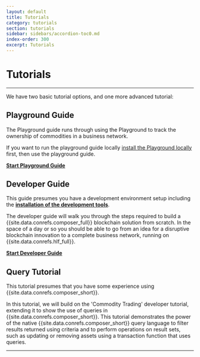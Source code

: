 ```yaml
---
layout: default
title: Tutorials
category: tutorials
section: tutorials
sidebar: sidebars/accordion-toc0.md
index-order: 300
excerpt: Tutorials
---
```


# Tutorials

---

We have two basic tutorial options, and one more advanced tutorial:

## Playground Guide

The Playground guide runs through using the Playground to track the ownership of commodities in a business network.

If you want to run the playground guide locally [install the Playground locally](../installing/using-playground-locally.html) first, then use the playground guide.

[**Start Playground Guide**](../tutorials/playground-guide.html)

## Developer Guide

This guide presumes you have a development environment setup including the [**installation of the development tools**](../installing/development-tools.html).

The developer guide will walk you through the steps required to build a {{site.data.conrefs.composer_full}} blockchain solution from scratch. In the space of a day or so you should be able to go from an idea for a disruptive blockchain innovation to a complete business network, running on {{site.data.conrefs.hlf_full}}.

[**Start Developer Guide**](../tutorials/developer-guide.html)

## Query Tutorial

This tutorial presumes that you have some experience using {{site.data.conrefs.composer_short}}.

In this tutorial, we will build on the 'Commodity Trading' developer tutorial, extending it to show the use of queries in {{site.data.conrefs.composer_short}}. This tutorial demonstrates the power of the native {{site.data.conrefs.composer_short}} query language to filter results returned using criteria and to perform operations on result sets, such as updating or removing assets using a transaction function that uses queries.

---
